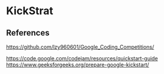 # KickStrat
  
## References  
  https://github.com/lzy960601/Google_Coding_Competitions/  
  
  https://code.google.com/codejam/resources/quickstart-guide  
  https://www.geeksforgeeks.org/prepare-google-kickstart/  